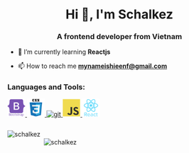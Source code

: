 <h1 align="center">Hi 👋, I'm Schalkez</h1>
<h3 align="center">A frontend developer from Vietnam</h3>


- 🌱 I’m currently learning **Reactjs**

- 📫 How to reach me **mynameishieenf@gmail.com**

<h3 align="left">Languages and Tools:</h3>
<p align="left"> <a href="https://getbootstrap.com" target="_blank" rel="noreferrer"> <img src="https://raw.githubusercontent.com/devicons/devicon/master/icons/bootstrap/bootstrap-plain-wordmark.svg" alt="bootstrap" width="40" height="40"/> </a> <a href="https://www.w3schools.com/css/" target="_blank" rel="noreferrer"> <img src="https://raw.githubusercontent.com/devicons/devicon/master/icons/css3/css3-original-wordmark.svg" alt="css3" width="40" height="40"/> </a> <a href="https://git-scm.com/" target="_blank" rel="noreferrer"> <img src="https://www.vectorlogo.zone/logos/git-scm/git-scm-icon.svg" alt="git" width="40" height="40"/> </a> <a href="https://developer.mozilla.org/en-US/docs/Web/JavaScript" target="_blank" rel="noreferrer"> <img src="https://raw.githubusercontent.com/devicons/devicon/master/icons/javascript/javascript-original.svg" alt="javascript" width="40" height="40"/> </a> <a href="https://reactjs.org/" target="_blank" rel="noreferrer"> <img src="https://raw.githubusercontent.com/devicons/devicon/master/icons/react/react-original-wordmark.svg" alt="react" width="40" height="40"/> </a> </p>

<p style="display:inline-block;"><img align="left" src="https://github-readme-stats.vercel.app/api/top-langs?username=schalkez&show_icons=true&locale=en&layout=compact" alt="schalkez" /></p>

<p style="display:inline-block; text-align:center">&nbsp;<img align="center" src="https://github-readme-stats.vercel.app/api?username=schalkez&show_icons=true&locale=en" alt="schalkez" /></p>


<!---
Nothing is true, everything is permitted.
忍
--->

